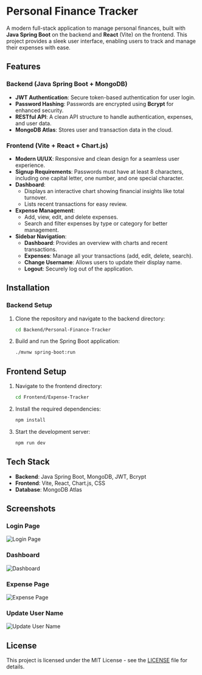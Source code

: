 # Personal Finance Tracker

A modern full-stack application to manage personal finances, built with **Java Spring Boot** on the backend and **React** (Vite) on the frontend. This project provides a sleek user interface, enabling users to track and manage their expenses with ease.

## Features

### Backend (Java Spring Boot + MongoDB)
- **JWT Authentication**: Secure token-based authentication for user login.
- **Password Hashing**: Passwords are encrypted using **Bcrypt** for enhanced security.
- **RESTful API**: A clean API structure to handle authentication, expenses, and user data.
- **MongoDB Atlas**: Stores user and transaction data in the cloud.

### Frontend (Vite + React + Chart.js)
- **Modern UI/UX**: Responsive and clean design for a seamless user experience.
- **Signup Requirements**: Passwords must have at least 8 characters, including one capital letter, one number, and one special character.
- **Dashboard**:
    - Displays an interactive chart showing financial insights like total turnover.
    - Lists recent transactions for easy review.
- **Expense Management**:
    - Add, view, edit, and delete expenses.
    - Search and filter expenses by type or category for better management.
- **Sidebar Navigation**:
    - **Dashboard**: Provides an overview with charts and recent transactions.
    - **Expenses**: Manage all your transactions (add, edit, delete, search).
    - **Change Username**: Allows users to update their display name.
    - **Logout**: Securely log out of the application.

## Installation

### Backend Setup
1. Clone the repository and navigate to the backend directory:
   ```bash
   cd Backend/Personal-Finance-Tracker
2. Build and run the Spring Boot application:

   ```bash
   ./mvnw spring-boot:run

## Frontend Setup

1. Navigate to the frontend directory:
   ```bash
   cd Frontend/Expense-Tracker
2. Install the required dependencies:
    ```bash
    npm install

3. Start the development server:
    ```bash
    npm run dev

## Tech Stack

- **Backend**: Java Spring Boot, MongoDB, JWT, Bcrypt
- **Frontend**: Vite, React, Chart.js, CSS
- **Database**: MongoDB Atlas

## Screenshots
### Login Page
![Login Page](screenshots/loginPage.png)

### Dashboard
![Dashboard](screenshots/dashboard.png)

### Expense Page
![Expense Page](screenshots/addExpense.png)

### Update User Name
![Update User Name](screenshots/updateUser.png)

## License

This project is licensed under the MIT License - see the [LICENSE](LICENSE) file for details.
